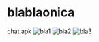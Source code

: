 # blablaonica
 chat apk
![bla1](https://user-images.githubusercontent.com/62295070/162595695-fe217b5c-7b04-403d-982d-d570bf009903.jpg)
![bla2](https://user-images.githubusercontent.com/62295070/162595647-420bd94f-851a-4ce4-bf80-90cc4153bb11.jpg)
![bla3](https://user-images.githubusercontent.com/62295070/162595668-9b4f4034-f698-4b01-8468-4432400e69a0.jpg)
